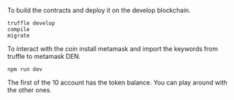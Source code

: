 To build the contracts and deploy it on the develop blockchain.

```
truffle develop
compile
migrate
```

To interact with the coin install metamask and import the keywords from truffle to metamask DEN.
```
npm run dev
```
The first of the 10 account has the token balance. You can play around with the other ones.
